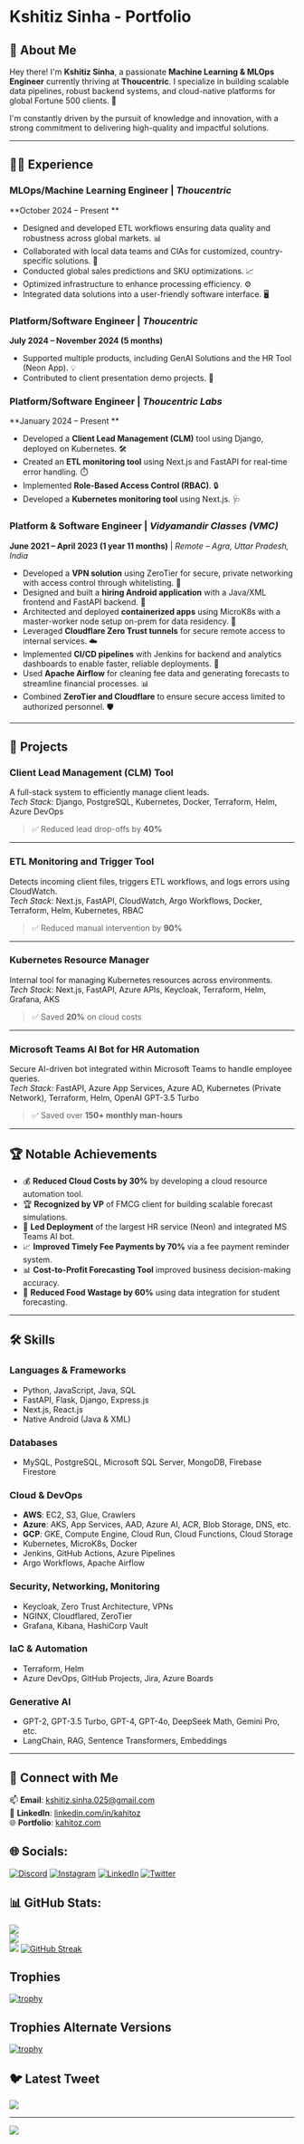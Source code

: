 # Kshitiz Sinha - Portfolio

## 👋 About Me

Hey there! I'm **Kshitiz Sinha**, a passionate **Machine Learning & MLOps Engineer** currently thriving at **Thoucentric**. I specialize in building scalable data pipelines, robust backend systems, and cloud-native platforms for global Fortune 500 clients. 🚀

I'm constantly driven by the pursuit of knowledge and innovation, with a strong commitment to delivering high-quality and impactful solutions.

---

## 👨‍💻 Experience

### **MLOps/Machine Learning Engineer** | *Thoucentric*  
**October 2024 – Present **  
- Designed and developed ETL workflows ensuring data quality and robustness across global markets. 📊  
- Collaborated with local data teams and CIAs for customized, country-specific solutions. 🤝  
- Conducted global sales predictions and SKU optimizations. 📈  
- Optimized infrastructure to enhance processing efficiency. ⚙️  
- Integrated data solutions into a user-friendly software interface. 🖥️

### **Platform/Software Engineer** | *Thoucentric*  
**July 2024 – November 2024 (5 months)**  
- Supported multiple products, including GenAI Solutions and the HR Tool (Neon App). 💡  
- Contributed to client presentation demo projects. 🤝

### **Platform/Software Engineer** | *Thoucentric Labs*  
**January 2024 – Present **  
- Developed a **Client Lead Management (CLM)** tool using Django, deployed on Kubernetes. 🛠️  
- Created an **ETL monitoring tool** using Next.js and FastAPI for real-time error handling. ⏱️  
- Implemented **Role-Based Access Control (RBAC)**. 🔒  
- Developed a **Kubernetes monitoring tool** using Next.js. 🩺

### **Platform & Software Engineer** | *Vidyamandir Classes (VMC)*  
**June 2021 – April 2023 (1 year 11 months)** | *Remote – Agra, Uttar Pradesh, India*  
- Developed a **VPN solution** using ZeroTier for secure, private networking with access control through whitelisting. 🔐  
- Designed and built a **hiring Android application** with a Java/XML frontend and FastAPI backend. 📱  
- Architected and deployed **containerized apps** using MicroK8s with a master-worker node setup on-prem for data residency. 🧱  
- Leveraged **Cloudflare Zero Trust tunnels** for secure remote access to internal services. ☁️  
- Implemented **CI/CD pipelines** with Jenkins for backend and analytics dashboards to enable faster, reliable deployments. 🚀  
- Used **Apache Airflow** for cleaning fee data and generating forecasts to streamline financial processes. 📊  
- Combined **ZeroTier and Cloudflare** to ensure secure access limited to authorized personnel. 🛡️


---

## 🚀 Projects

### **Client Lead Management (CLM) Tool**  
A full-stack system to efficiently manage client leads.  
*Tech Stack:* Django, PostgreSQL, Kubernetes, Docker, Terraform, Helm, Azure DevOps  
> ✅ Reduced lead drop-offs by **40%**

---

### **ETL Monitoring and Trigger Tool**  
Detects incoming client files, triggers ETL workflows, and logs errors using CloudWatch.  
*Tech Stack:* Next.js, FastAPI, CloudWatch, Argo Workflows, Docker, Terraform, Helm, Kubernetes, RBAC  
> ✅ Reduced manual intervention by **90%**

---

### **Kubernetes Resource Manager**  
Internal tool for managing Kubernetes resources across environments.  
*Tech Stack:* Next.js, FastAPI, Azure APIs, Keycloak, Terraform, Helm, Grafana, AKS  
> ✅ Saved **20%** on cloud costs

---

### **Microsoft Teams AI Bot for HR Automation**  
Secure AI-driven bot integrated within Microsoft Teams to handle employee queries.  
*Tech Stack:* FastAPI, Azure App Services, Azure AD, Kubernetes (Private Network), Terraform, Helm, OpenAI GPT-3.5 Turbo  
> ✅ Saved over **150+ monthly man-hours**

---

## 🏆 Notable Achievements

- 💰 **Reduced Cloud Costs by 30%** by developing a cloud resource automation tool.  
- 🏆 **Recognized by VP** of FMCG client for building scalable forecast simulations.  
- 🥇 **Led Deployment** of the largest HR service (Neon) and integrated MS Teams AI bot.  
- 📈 **Improved Timely Fee Payments by 70%** via a fee payment reminder system.  
- 📊 **Cost-to-Profit Forecasting Tool** improved business decision-making accuracy.  
- 🥬 **Reduced Food Wastage by 60%** using data integration for student forecasting.

---

## 🛠️ Skills


### **Languages & Frameworks**  
- Python, JavaScript, Java, SQL  
- FastAPI, Flask, Django, Express.js  
- Next.js, React.js  
- Native Android (Java & XML)

### **Databases**  
- MySQL, PostgreSQL, Microsoft SQL Server, MongoDB, Firebase Firestore

### **Cloud & DevOps**  
- **AWS**: EC2, S3, Glue, Crawlers  
- **Azure**: AKS, App Services, AAD, Azure AI, ACR, Blob Storage, DNS, etc.  
- **GCP**: GKE, Compute Engine, Cloud Run, Cloud Functions, Cloud Storage  
- Kubernetes, MicroK8s, Docker  
- Jenkins, GitHub Actions, Azure Pipelines  
- Argo Workflows, Apache Airflow

### **Security, Networking, Monitoring**  
- Keycloak, Zero Trust Architecture, VPNs  
- NGINX, Cloudflared, ZeroTier  
- Grafana, Kibana, HashiCorp Vault

### **IaC & Automation**  
- Terraform, Helm  
- Azure DevOps, GitHub Projects, Jira, Azure Boards

### **Generative AI**  
- GPT-2, GPT-3.5 Turbo, GPT-4, GPT-4o, DeepSeek Math, Gemini Pro, etc.  
- LangChain, RAG, Sentence Transformers, Embeddings

---

## 🤝 Connect with Me

📫 **Email**: [kshitiz.sinha.025@gmail.com](mailto:kshitiz.sinha.025@gmail.com)  
💼 **LinkedIn**: [linkedin.com/in/kahitoz](https://www.linkedin.com/in/kahitoz/)  
🌐 **Portfolio**: [kahitoz.com](https://kahitoz.com)


## 🌐 Socials:
[![Discord](https://img.shields.io/badge/Discord-%237289DA.svg?logo=discord&logoColor=white)](https://discord.gg/https://discord.gg/6aJdxE8kdB) [![Instagram](https://img.shields.io/badge/Instagram-%23E4405F.svg?logo=Instagram&logoColor=white)](https://instagram.com/Kshitiz_Sinha) [![LinkedIn](https://img.shields.io/badge/LinkedIn-%230077B5.svg?logo=linkedin&logoColor=white)](https://linkedin.com/in/kshitiz-sinha-b639b525a) [![Twitter](https://img.shields.io/badge/Twitter-%231DA1F2.svg?logo=Twitter&logoColor=white)](https://twitter.com/Kahitoz) 


## 📊 GitHub Stats:

![](https://github-readme-stats.vercel.app/api?username=Kahitoz&theme=dark&hide_border=false&include_all_commits=all&count_private=false)<br/>
![](https://github-readme-streak-stats.herokuapp.com/?user=Kahitoz&theme=dark&hide_border=false)<br/>
![](https://github-readme-stats.vercel.app/api/top-langs/?username=Kahitoz&theme=dark&hide_border=false&include_all_commits=true&count_private=false&layout=compact)
[![GitHub Streak](https://github-readme-streak-stats.herokuapp.com/?user=Kahitoz)](https://git.io/streak-stats)

## Trophies
[![trophy](https://github-profile-trophy.vercel.app/?username=kahitoz)](https://github.com/ryo-ma/github-profile-trophy)

## Trophies Alternate Versions
[![trophy](https://github-profile-trophy.vercel.app/?username=ryo-ma)](https://github.com/ryo-ma/github-profile-trophy)

## 🐦 Latest Tweet
[![](https://gtce.itsvg.in/api?username=Kahitoz)](https://github.com/VishwaGauravIn/github-twitter-card-embed)

---
[![](https://visitcount.itsvg.in/api?id=Kahitoz&icon=0&color=0)](https://visitcount.itsvg.in)


